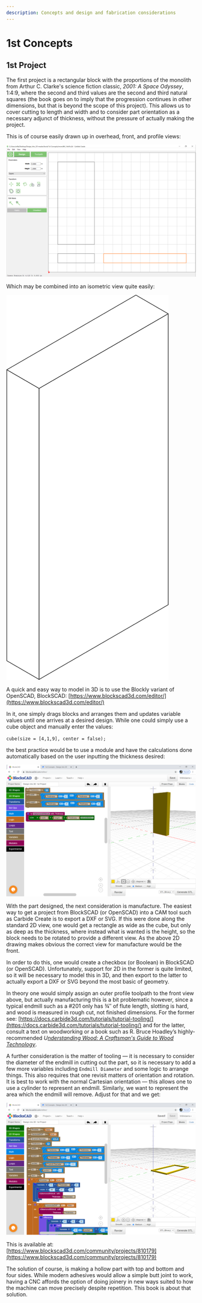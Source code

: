 ```yaml
---
description: Concepts and design and fabrication considerations
---
```


# 1st Concepts

## 1st Project

The first project is a rectangular block with the proportions of the monolith from Arthur C. Clarke's science fiction classic, _2001: A Space Odyssey_, 1:4:9, where the second and third values are the second and third natural squares \(the book goes on to imply that the progression continues in other dimensions, but that is beyond the scope of this project\). This allows us to cover cutting to length and width and to consider part orientation as a necessary adjunct of thickness, without the pressure of actually making the project.

This is of course easily drawn up in overhead, front, and profile views:

![1 &#xD7; 4 &#xD7; 9 monolith drawn in 2D](.gitbook/assets/monolith_1x4x9_carbide_create.png)

Which may be combined into an isometric view quite easily:

![Isometric view](.gitbook/assets/monolith_isometric.png)

A quick and easy way to model in 3D is to use the Blockly variant of OpenSCAD, BlockSCAD: [https://www.blockscad3d.com/editor/](https://www.blockscad3d.com/editor/)

In it, one simply drags blocks and arranges them and updates variable values until one arrives at a desired design. While one could simply use a cube object and manually enter the values:

`cube(size = [4,1,9], center = false);`

the best practice would be to use a module and have the calculations done automatically based on the user inputting the thickness desired:

![Design into 3D: 1st Project: BlockSCAD](.gitbook/assets/image%20%2866%29.png)

With the part designed, the next consideration is manufacture. The easiest way to get a project from BlockSCAD \(or OpenSCAD\) into a CAM tool such as Carbide Create is to export a DXF or SVG. If this were done along the standard 2D view, one would get a rectangle as wide as the cube, but only as deep as the thickness, where instead what is wanted is the height, so the block needs to be rotated to provide a different view. As the above 2D drawing makes obvious the correct view for manufacture would be the front.

In order to do this, one would create a checkbox \(or Boolean\) in BlockSCAD \(or OpenSCAD\). Unfortunately, support for 2D in the former is quite limited, so it will be necessary to model this in 3D, and then export to the latter to actually export a DXF or SVG beyond the most basic of geometry.

In theory one would simply assign an outer profile toolpath to the front view above, but actually manufacturing this is a bit problematic however, since a typical endmill such as a \#201 only has ¾″ of flute length, slotting is hard, and wood is measured in rough cut, not finished dimensions. For the former see: [https://docs.carbide3d.com/tutorials/tutorial-tooling/](https://docs.carbide3d.com/tutorials/tutorial-tooling/) and for the latter, consult a text on woodworking or a book such as R. Bruce Hoadley’s highly-recommended _U_[_nderstanding Wood: A Craftsman's Guide to Wood Technology_](https://www.goodreads.com/book/show/156605.Understanding_Wood).

A further consideration is the matter of tooling ― it is necessary to consider the diameter of the endmill in cutting out the part, so it is necessary to add a few more variables including `Endmill Diameter` and some logic to arrange things. This also requires that one revisit matters of orientation and rotation. It is best to work with the normal Cartesian orientation ― this allows one to use a cylinder to represent an endmill. Similarly, we want to represent the area which the endmill will remove. Adjust for that and we get:

![Design into 3D: 1st Project: BlockSCAD: Part view](.gitbook/assets/image%20%2867%29.png)

This is available at: [https://www.blockscad3d.com/community/projects/810179](https://www.blockscad3d.com/community/projects/810179)

The solution of course, is making a hollow part with top and bottom and four sides. While modern adhesives would allow a simple butt joint to work, having a CNC affords the option of doing joinery in new ways suited to how the machine can move precisely despite repetition. This book is about that solution.

